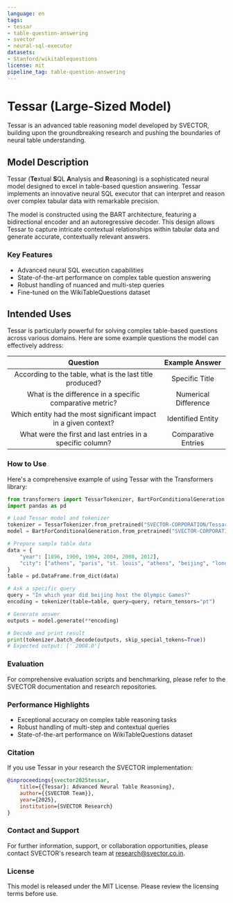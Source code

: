 ```yaml
---
language: en
tags:
- tessar
- table-question-answering
- svector
- neural-sql-executor
datasets:
- Stanford/wikitablequestions
license: mit
pipeline_tag: table-question-answering
---
```


# Tessar (Large-Sized Model)

Tessar is an advanced table reasoning model developed by SVECTOR, building upon the groundbreaking research and pushing the boundaries of neural table understanding.

## Model Description

Tessar (**Te**xtual **S**QL **A**nalysis and **R**easoning) is a sophisticated neural model designed to excel in table-based question answering. Tessar implements an innovative neural SQL executor that can interpret and reason over complex tabular data with remarkable precision.

The model is constructed using the BART architecture, featuring a bidirectional encoder and an autoregressive decoder. This design allows Tessar to capture intricate contextual relationships within tabular data and generate accurate, contextually relevant answers.

### Key Features
- Advanced neural SQL execution capabilities
- State-of-the-art performance on complex table question answering
- Robust handling of nuanced and multi-step queries
- Fine-tuned on the WikiTableQuestions dataset

## Intended Uses

Tessar is particularly powerful for solving complex table-based questions across various domains. Here are some example questions the model can effectively address:

| Question | Example Answer |
|:---: |:---:|
| According to the table, what is the last title produced? | Specific Title |
| What is the difference in a specific comparative metric? | Numerical Difference |
| Which entity had the most significant impact in a given context? | Identified Entity |
| What were the first and last entries in a specific column? | Comparative Entries |

### How to Use

Here's a comprehensive example of using Tessar with the Transformers library:

```python
from transformers import TessarTokenizer, BartForConditionalGeneration
import pandas as pd

# Load Tessar model and tokenizer
tokenizer = TessarTokenizer.from_pretrained("SVECTOR-CORPORATION/Tessar-largest")
model = BartForConditionalGeneration.from_pretrained("SVECTOR-CORPORATION/Tessar-largest")

# Prepare sample table data
data = {
    "year": [1896, 1900, 1904, 2004, 2008, 2012],
    "city": ["athens", "paris", "st. louis", "athens", "beijing", "london"]
}
table = pd.DataFrame.from_dict(data)

# Ask a specific query
query = "In which year did beijing host the Olympic Games?"
encoding = tokenizer(table=table, query=query, return_tensors="pt")

# Generate answer
outputs = model.generate(**encoding)

# Decode and print result
print(tokenizer.batch_decode(outputs, skip_special_tokens=True))
# Expected output: [' 2008.0']
```

### Evaluation

For comprehensive evaluation scripts and benchmarking, please refer to the SVECTOR documentation and research repositories.

### Performance Highlights
- Exceptional accuracy on complex table reasoning tasks
- Robust handling of multi-step and contextual queries
- State-of-the-art performance on WikiTableQuestions dataset

### Citation
  
If you use Tessar in your research the SVECTOR implementation:

```bibtex
@inproceedings{svector2025tessar,
    title={{Tessar}: Advanced Neural Table Reasoning},
    author={{SVECTOR Team}},
    year={2025},
    institution={SVECTOR Research}
}
```

### Contact and Support

For further information, support, or collaboration opportunities, please contact SVECTOR's research team at research@svector.co.in.

### License

This model is released under the MIT License. Please review the licensing terms before use.